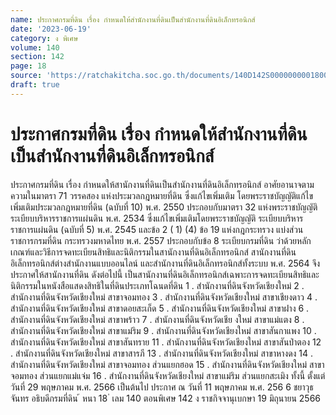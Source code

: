```yaml
---
name: ประกาศกรมที่ดิน เรื่อง กำหนดให้สำนักงานที่ดินเป็นสำนักงานที่ดินอิเล็กทรอนิกส์
date: '2023-06-19'
category: ง พิเศษ
volume: 140
section: 142
page: 18
source: 'https://ratchakitcha.soc.go.th/documents/140D142S0000000001800.pdf'
draft: true
---
```


# ประกาศกรมที่ดิน เรื่อง กำหนดให้สำนักงานที่ดินเป็นสำนักงานที่ดินอิเล็กทรอนิกส์

ประกาศกรมที่ดิน เรื่อง กำหนดให้สานักงานที่ดินเป็นสำนักงานที่ดินอิเล็กทรอนิกส์ อาศัยอานาจตามความในมาตรา 71 วรรคสอง แห่งประมวลกฎหมายที่ดิน ซึ่งแก้ไขเพิ่มเติม โดยพระราชบัญญัติแก้ไขเพิ่มเติมประมวลกฎหมายที่ดิน (ฉบับที่ 10) พ.ศ. 2550 ประกอบกับมาตรา 32 แห่งพระราชบัญญัติระเบียบบริหารราชการแผ่นดิน พ.ศ. 2534 ซึ่งแก้ไขเพิ่มเติมโดยพระราชบัญญัติ ระเบียบบริหารราชการแผ่นดิน (ฉบับที่ 5) พ.ศ. 2545 และข้อ 2 ( 1) (4) ข้อ 19 แห่งกฎกระทรวง แบ่งส่วนราชการกรมที่ดิน กระทรวงมหาดไทย พ.ศ. 2557 ประกอบกับข้อ 8 ระเบียบกรมที่ดิน ว่าด้วยหลักเกณฑ์และวิธีการจดทะเบียนสิทธิและนิติกรรมในสานักงานที่ดินอิเล็กทรอนิกส์ สานักงานที่ดิน อิเล็กทรอนิกส์ต่างสำนักงานแบบออนไลน์ และสำนักงานที่ดินอิเล็กทรอนิกส์ทั้งระบบ พ.ศ. 2564 จึงประกาศให้สานักงานที่ดิน ดังต่อไปนี้ เป็นสานักงานที่ดินอิเล็กทรอนิกส์เฉพาะการจดทะเบียนสิทธิและ นิติกรรมในหนังสือแสดงสิทธิในที่ดินประเภทโฉนดที่ดิน 1 . สำนักงานที่ดินจังหวัดเชียงใหม่ 2 . สำนักงานที่ดินจังหวัดเชียงใหม่ สาขาจอมทอง 3 . สำนักงานที่ดินจังหวัดเชียงใหม่ สาขาเชียงดาว 4 . สำนักงานที่ดินจังหวัดเชียงใหม่ สาขาดอยสะเก็ด 5 . สำนักงานที่ดินจังหวัดเชียงใหม่ สาขาฝาง 6 . สำนักงานที่ดินจังหวัดเชียงใหม่ สาขาพร้าว 7 . สำนักงานที่ดินจังหวัดเชีย งใหม่ สาขาแม่แตง 8 . สำนักงานที่ดินจังหวัดเชียงใหม่ สาขาแม่ริม 9 . สำนักงานที่ดินจังหวัดเชียงใหม่ สาขาสันกาแพง 10 . สำนักงานที่ดินจังหวัดเชียงใหม่ สาขาสันทราย 11 . สำนักงานที่ดินจังหวัดเชียงใหม่ สาขาสันป่าตอง 12 . สำนักงานที่ดินจังหวัดเชียงใหม่ สาขาสารภี 13 . สำนักงานที่ดินจังหวัดเชียงใหม่ สาขาหางดง 14 . สำนักงานที่ดินจังหวัดเชียงใหม่ สาขาจอมทอง ส่วนแยกฮอด 15 . สำนักงานที่ดินจังหวัดเชียงใหม่ สาขาจอมทอง ส่วนแยกแม่แจ่ม 16 . สำนักงานที่ดินจังหวัดเชียงใหม่ สาขาแม่ริม ส่วนแยกสะเมิง ทั้งนี้ ตั้งแต่วันที่ 29 พฤษภาคม พ.ศ. 2566 เป็นต้นไป ประกาศ ณ วันที่ 11 พฤษภาคม พ.ศ. 256 6 ชยาวุธ จันทร อธิบดีกรมที่ดิน ้ หนา 18 ่ เลม 140 ตอนพิเศษ 142 ง ราชกิจจานุเบกษา 19 มิถุนายน 2566
